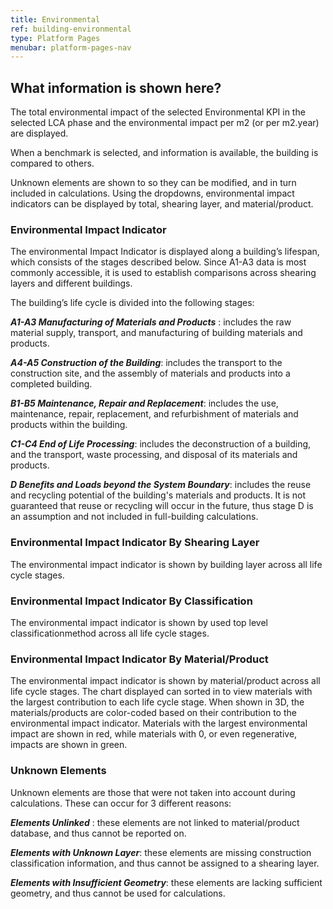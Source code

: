 ```yaml
---
title: Environmental
ref: building-environmental
type: Platform Pages
menubar: platform-pages-nav
---
```


## What information is shown here?

The total environmental impact of the selected Environmental KPI in the selected LCA phase and the environmental impact per m2 (or per m2.year) are displayed. 

When a benchmark is selected, and information is available, the building is compared to others. 

Unknown elements are shown to so they can be modified, and in turn included in calculations. Using the dropdowns, environmental impact indicators can be displayed by total, shearing layer, and material/product.

### Environmental Impact Indicator
The environmental Impact Indicator is displayed along a building’s lifespan, which consists of the stages described below. Since A1-A3 data is most commonly accessible, it is used to establish comparisons across shearing layers and different buildings.

The building’s life cycle is divided into the following stages:

__*A1-A3 Manufacturing of Materials and Products*__ : includes the raw material supply, transport, and manufacturing of building materials and products.

__*A4-A5 Construction of the Building*__: includes the transport to the construction site, and the assembly of materials and products into a completed building.

__*B1-B5 Maintenance, Repair and Replacement*__: includes the use, maintenance, repair, replacement, and refurbishment of materials and products within the building.

__*C1-C4 End of Life Processing*__: includes the deconstruction of a building, and the transport, waste processing, and disposal of its materials and products.

__*D Benefits and Loads beyond the System Boundary*__: includes the reuse and recycling potential of the building's materials and products. It is not guaranteed that reuse or recycling will occur in the future, thus stage D is an assumption and not included in full-building calculations.

### Environmental Impact Indicator By Shearing Layer
The environmental impact indicator is shown by building layer across all life cycle stages.

### Environmental Impact Indicator By Classification
The environmental impact indicator is shown by used top level classificationmethod across all life cycle stages.

### Environmental Impact Indicator By Material/Product
The environmental impact indicator is shown by material/product across all life cycle stages. The chart displayed can sorted in to view materials with the largest contribution to each life cycle stage. When shown in 3D, the materials/products are color-coded based on their contribution to the environmental impact indicator. Materials with the largest environmental impact are shown in red, while materials with 0, or even regenerative, impacts are shown in green.

### Unknown Elements
Unknown elements are those that were not taken into account during calculations. These can occur for 3 different reasons:

__*Elements Unlinked*__ : these elements are not linked to material/product database, and thus cannot be reported on.

__*Elements with Unknown Layer*__: these elements are missing construction classification information, and thus cannot be assigned to a shearing layer.

__*Elements with Insufficient Geometry*__: these elements are lacking sufficient geometry, and thus cannot be used for calculations.